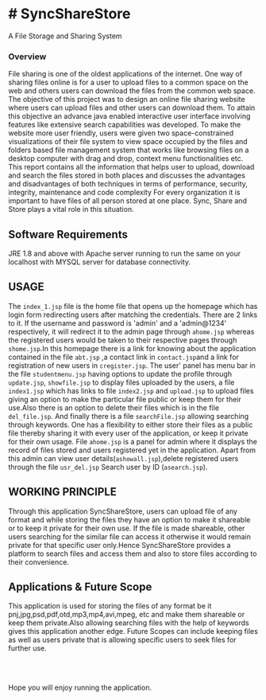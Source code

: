 # # SyncShareStore
A File Storage and Sharing System


<h3>Overview</h3>

File sharing is one of the oldest applications of the internet. One way of sharing files online is for a user to upload files to a common space on the web and others users can download the files from the common web space. 
The objective of this project was to design an online file sharing website where users can upload files and other users can download them. To attain this objective an advance java enabled interactive user interface involving features like extensive search capabilities was developed. To make the website more user friendly, users were given two space-constrained visualizations of their file system to view space occupied by the files and folders based file management system that works like browsing files on a desktop computer with drag and drop, context menu functionalities etc. 
This report contains all the information that helps user to upload, download and search the files stored in both places and discusses the advantages and disadvantages of both techniques in terms of performance, security, integrity, maintenance and code complexity
For every organization it is important to have files of all person stored at one place. Sync, Share and Store plays a vital role in this situation.

Software Requirements
-------------------
JRE 1.8 and above with Apache server running to run the same on your localhost with MYSQL server for database connectivity.

USAGE
------
The `index_1.jsp` file is the home file that opens up the homepage which has login form redirecting users after matching the credentials. There are 2 links to it. If the username and password is 'admin' and a 'admin@1234' respectively, it will redirect it to the admin page through `ahome.jsp` whereas the registered users would be taken to their respective pages through `shome.jsp`.In this homepage there is a link for knowing about the application contained in the file `abt.jsp` ,a contact link in `contact.jsp`and a link for registration of new users in `cregister.jsp`.
The user' panel has menu bar in the file `studentmenu.jsp` having options to update the profile through `update.jsp`, `showfile.jsp` to display files uploaded by the users, a file `index1.jsp` which has links to file `index2.jsp` and `upload.jsp` to upload files giving an option to make the particular file public or keep them for their use.Also there is an option to delete their files which is in the file `del_file.jsp`. And finally there is a file `searchFile.jsp` allowing searching through keywords. One has a flexibility to either store their files as a public file thereby sharing it with every user of the application, or keep it private for their own usage.
File `ahome.jsp` is a panel for admin where it displays the record of files stored and users registered yet in the application. Apart from this admin can view user details(`ashowall.jsp`),delete registered users through the file `usr_del.jsp` Search user by ID (`asearch.jsp`).


WORKING PRINCIPLE
---------------------
Through this application SyncShareStore, users can upload file of any format and while storing the files they have an option to make it shareable or to keep it private for their own use. If the file is made shareable, other users searching for the similar file can access it otherwise it would remain private for that specific user only.Hence SyncShareStore provides a platform to search files and access them and also to store files according to their convenience.

Applications & Future Scope
----------------------------
This application is used for storing the files of any format be it pnj,jpg,psd,pdf,otd,mp3,mp4,avi,mpeg, etc and make them shareable or keep them private.Also allowing searching files with the help of keywords gives this application another edge.
Future Scopes can include keeping files as well as users private that is allowing specific users to seek files for further use.

<br><br>

Hope you will enjoy running the application.
